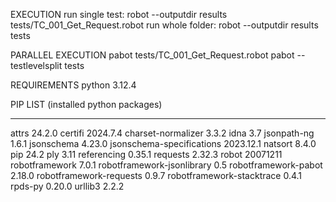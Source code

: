 


EXECUTION
run single test:
robot --outputdir results  tests/TC_001_Get_Request.robot
run whole folder:
robot --outputdir results  tests

PARALLEL EXECUTION
pabot tests/TC_001_Get_Request.robot
pabot --testlevelsplit  tests

REQUIREMENTS
python 3.12.4

PIP LIST (installed python packages)
-------------------------- ---------
attrs                      24.2.0
certifi                    2024.7.4
charset-normalizer         3.3.2
idna                       3.7
jsonpath-ng                1.6.1
jsonschema                 4.23.0
jsonschema-specifications  2023.12.1
natsort                    8.4.0
pip                        24.2
ply                        3.11
referencing                0.35.1
requests                   2.32.3
robot                      20071211
robotframework             7.0.1
robotframework-jsonlibrary 0.5
robotframework-pabot       2.18.0
robotframework-requests    0.9.7
robotframework-stacktrace  0.4.1
rpds-py                    0.20.0
urllib3                    2.2.2